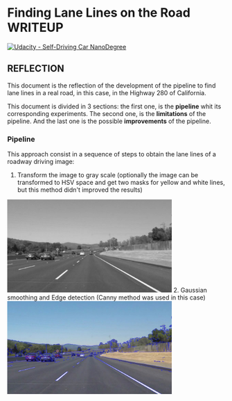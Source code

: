 # **Finding Lane Lines on the Road WRITEUP** 
[![Udacity - Self-Driving Car NanoDegree](https://s3.amazonaws.com/udacity-sdc/github/shield-carnd.svg)](http://www.udacity.com/drive)


## REFLECTION

This document is the reflection of the development of the pipeline to find lane lines in a real road, in this case, in the Highway 280 of California.


This document is divided in 3 sections: the first one, is the **pipeline** whit its corresponding experiments. The second one, is the **limitations** of the pipeline. And the last one is the possible **improvements** of the pipeline.

### Pipeline
This approach consist in a sequence of steps to obtain the lane lines of a roadway driving image:

1. Transform the image to gray scale (optionally the image can be  transformed to HSV space and get two masks for yellow and white lines, but this method didn't improved the results) 
<img src="test_images_output/grayscale.jpg" width="380" alt="grayscale" />
2. Gaussian smoothing and Edge detection (Canny method was used in this case)
<img src="test_images_output/canny_edges.jpg" width="380" alt="canny" />
